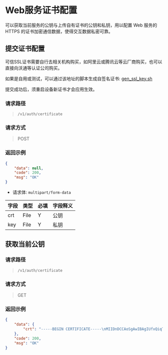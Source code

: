# Web服务证书配置

可以获取当前服务的公钥与上传自有证书的公钥和私钥，用以配置 Web 服务的 HTTPS 的证书加密通信数据，使得交互数据私密可靠。

## 提交证书配置

可信SSL证书需要自行去相关机构购买，如阿里云或腾讯云等云厂商购买，也可以直接向沃通等认证公司购买。

如果是自用或测试，可以通过该地址的脚本生成自签名证书:  [gen_ssl_key.sh](https://gist.github.com/idoop/f1f2e9725cd1934ec7eb6602f7b0bd61)

提交成功后，须重启设备新证书才会应用生效。

### 请求路径

> `/v1/auth/certificate`

### 请求方式

> POST


### 返回示例

```json
{
    "data": null,
    "code": 200,
    "msg": "OK"
}
```

- 请求体: `multipart/form-data`

| 字段 | 类型 | 必填 | 字段释义 |
| ---- | ---- | ---- | -------- |
| crt  | File | Y    | 公钥     |
| key  | File | Y    | 私钥     |

## 获取当前公钥

### 请求路径

> `/v1/auth/certificate`

### 请求方式

> GET 

### 返回示例

```json
{
    "data": {
        "crt": "-----BEGIN CERTIFICATE-----\nMIIDnDCCAoSgAwIBAgIUfxQiqTnx5fvKoYXB94I4Xgudud8wDQYJKoZIhvcNAQEL\nBQAweDELMAkGA1UEBhMCWFgxDDAKBgNVBAgMA04vQTEMMAoGA1UEBwwDTi9BMSAw\nHgYDVQQKDBdTZWxmLXNpZ25lZCBjZXJ0aWZpY2F0ZTErMCkGA1UEAwwiMTIwLjAu\nMC4xOiBTZWxmLXNpZ25lZCBjZXJ0aWZpY2F0ZTAeFw0yMjExMzAxNjUyNDRaFw0y\nMzExMzAxNjUyNDRaMHgxCzAJBgNVBAYTAlhYMQwwCgYDVQQIDANOL0ExDDAKBgNV\nBAcMA04vQTEgMB4GA1UECgwXU2VsZi1zaWduZWQgY2VydGlmaWNhdGUxKzApBgNV\nBAMMIjEyMC4wLjAuMTogU2VsZi1zaWduZWQgY2VydGlmaWNhdGUwggEiMA0GCSqG\nSIb3DQEBAQUAA4IBDwAwggEKAoIBAQDIsaCt8EtnICPUVSu/0/Pp6/5apsjIttp+\nGReHBa9Pmc8f6ib/cEe460eK+6Vvqmif8tu6SoOnRw3CRWhUkH9i+5x2GsJAK+zH\njIWmE777sdCoNNUOGoVqfc7x3FZxpcIOVkiNB38qYz79so7NoYCk2Nv/71vTO3aR\nyVD/pd7NMN2QiNcZtX4Hz2Ci08J/Dkj1H4+S1FzglPM6fSZ57u1ZNAMHlF2b/lxO\n8vPnKBzS9IIm2tlRmApQTjcDN0Tk2qyQoEUILupnSRlwZnxvvYYkox9sFi9GG5FH\nwddEyV0QTEGHhBYZw1L7xsnEKYmWkFtLryqNeqi7rgbJqQKQDeY7AgMBAAGjHjAc\nMBoGA1UdEQQTMBGCCWxvY2FsaG9zdIcEfwAAATANBgkqhkiG9w0BAQsFAAOCAQEA\no12hG+LNEqD4WYzuv5gtVQxlSx6iuU6AjZnivyFUTN2tN7BrRhl2p14QVt4rYTs2\npbQ9fSOwnjsUKTTlyW6CUIrTBfUnDploqNiuNrtDIMTdU+Ekh18EC77sfFX5tGNX\n/WfW+OvOofUScbYsiuTKo15EwvV16g0GuSazRiH9DA/Avd4kv+yp8swn8oRYxIuR\nUwpD2pSzfHQB1OR4zXfZq0RMrnAeXwrG7odVIJMVOwsYQIJE8bPJphQt9KuyTZ7q\nyl6o7VNgROCsd4Wk1swTKzNOKde+z9+qvV4EcRcihxqaeEoSkjVNs2eOxOIIO5YT\ny7dpDXo/oPYIRU2fdQ27zQ==\n-----END CERTIFICATE-----\n"
    },
    "code": 200,
    "msg": "OK"
}
```

